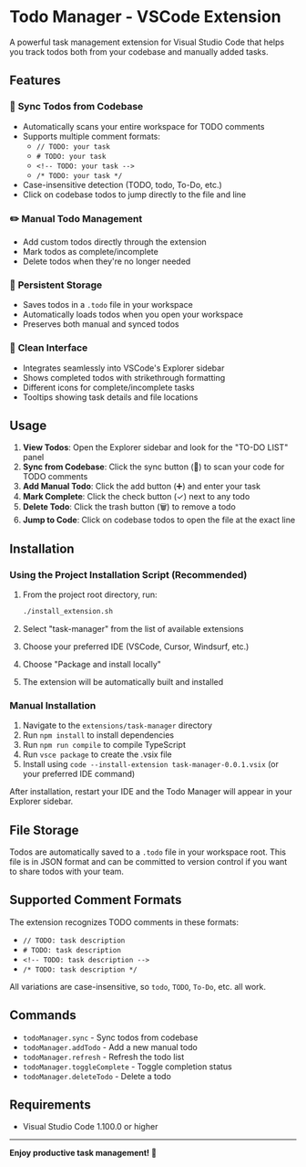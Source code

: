 # Todo Manager - VSCode Extension

A powerful task management extension for Visual Studio Code that helps you track todos both from your codebase and manually added tasks.

## Features

### 🔄 **Sync Todos from Codebase**

- Automatically scans your entire workspace for TODO comments
- Supports multiple comment formats:
  - `// TODO: your task`
  - `# TODO: your task`
  - `<!-- TODO: your task -->`
  - `/* TODO: your task */`
- Case-insensitive detection (TODO, todo, To-Do, etc.)
- Click on codebase todos to jump directly to the file and line

### ✏️ **Manual Todo Management**

- Add custom todos directly through the extension
- Mark todos as complete/incomplete
- Delete todos when they're no longer needed

### 💾 **Persistent Storage**

- Saves todos in a `.todo` file in your workspace
- Automatically loads todos when you open your workspace
- Preserves both manual and synced todos

### 🎨 **Clean Interface**

- Integrates seamlessly into VSCode's Explorer sidebar
- Shows completed todos with strikethrough formatting
- Different icons for complete/incomplete tasks
- Tooltips showing task details and file locations

## Usage

1. **View Todos**: Open the Explorer sidebar and look for the "TO-DO LIST" panel
2. **Sync from Codebase**: Click the sync button (🔄) to scan your code for TODO comments
3. **Add Manual Todo**: Click the add button (➕) and enter your task
4. **Mark Complete**: Click the check button (✓) next to any todo
5. **Delete Todo**: Click the trash button (🗑️) to remove a todo
6. **Jump to Code**: Click on codebase todos to open the file at the exact line

## Installation

### Using the Project Installation Script (Recommended)

1. From the project root directory, run:

   ```bash
   ./install_extension.sh
   ```

2. Select "task-manager" from the list of available extensions
3. Choose your preferred IDE (VSCode, Cursor, Windsurf, etc.)
4. Choose "Package and install locally"
5. The extension will be automatically built and installed

### Manual Installation

1. Navigate to the `extensions/task-manager` directory
2. Run `npm install` to install dependencies
3. Run `npm run compile` to compile TypeScript
4. Run `vsce package` to create the .vsix file
5. Install using `code --install-extension task-manager-0.0.1.vsix` (or your preferred IDE command)

After installation, restart your IDE and the Todo Manager will appear in your Explorer sidebar.

## File Storage

Todos are automatically saved to a `.todo` file in your workspace root. This file is in JSON format and can be committed to version control if you want to share todos with your team.

## Supported Comment Formats

The extension recognizes TODO comments in these formats:

- `// TODO: task description`
- `# TODO: task description`
- `<!-- TODO: task description -->`
- `/* TODO: task description */`

All variations are case-insensitive, so `todo`, `TODO`, `To-Do`, etc. all work.

## Commands

- `todoManager.sync` - Sync todos from codebase
- `todoManager.addTodo` - Add a new manual todo
- `todoManager.refresh` - Refresh the todo list
- `todoManager.toggleComplete` - Toggle completion status
- `todoManager.deleteTodo` - Delete a todo

## Requirements

- Visual Studio Code 1.100.0 or higher

---

**Enjoy productive task management! 🚀**
